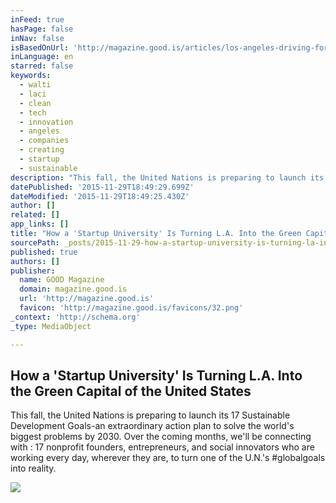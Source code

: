 ```yaml
---
inFeed: true
hasPage: false
inNav: false
isBasedOnUrl: 'http://magazine.good.is/articles/los-angeles-driving-force-green-economy'
inLanguage: en
starred: false
keywords:
  - walti
  - laci
  - clean
  - tech
  - innovation
  - angeles
  - companies
  - creating
  - startup
  - sustainable
description: "This fall, the United Nations is preparing to launch its 17 Sustainable Development Goals-an extraordinary action plan to solve the world's biggest problems by 2030. Over the coming months, we'll be connecting with : 17 nonprofit founders, entrepreneurs, and social innovators who are working every day, wherever they are, to turn one of the U.N.'s #globalgoals into reality."
datePublished: '2015-11-29T18:49:29.699Z'
dateModified: '2015-11-29T18:49:25.430Z'
author: []
related: []
app_links: []
title: "How a 'Startup University' Is Turning L.A. Into the Green Capital of the United States"
sourcePath: _posts/2015-11-29-how-a-startup-university-is-turning-la-into-the-green-ca.md
published: true
authors: []
publisher:
  name: GOOD Magazine
  domain: magazine.good.is
  url: 'http://magazine.good.is'
  favicon: 'http://magazine.good.is/favicons/32.png'
_context: 'http://schema.org'
_type: MediaObject

---
```

<article style=""><h1>How a 'Startup University' Is Turning L.A. Into the Green Capital of the United States</h1><p>This fall, the United Nations is preparing to launch its 17 Sustainable Development Goals-an extraordinary action plan to solve the world's biggest problems by 2030. Over the coming months, we'll be connecting with : 17 nonprofit founders, entrepreneurs, and social innovators who are working every day, wherever they are, to turn one of the U.N.'s #globalgoals into reality.</p><img src="http://assets.goodstatic.com/s3/magazine/assets/552153/original/UN_Fred_Final_2.jpg=s1200x1200" /></article>